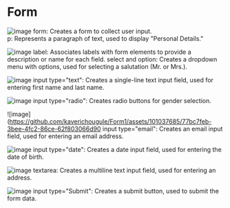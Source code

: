 # Form
![image](https://github.com/kaverichougule/Form1/assets/101037685/76485400-f689-4b8c-aa25-06236e11a01a)
form: Creates a form to collect user input. <br>
p: Represents a paragraph of text, used to display "Personal Details."

![image](https://github.com/kaverichougule/Form1/assets/101037685/f0dc9eac-f5bb-4b0a-aa40-aa7abf6dcc21)
label: Associates labels with form elements to provide a description or name for each field.
select and option: Creates a dropdown menu with options, used for selecting a salutation (Mr. or Mrs.).

![image](https://github.com/kaverichougule/Form1/assets/101037685/0f8ebb12-8429-428d-9c4d-e2b0c7b3fa78)
input type="text": Creates a single-line text input field, used for entering first name and last name.

![image](https://github.com/kaverichougule/Form1/assets/101037685/999ec9f6-f014-42a3-818e-4f385b275f38)
input type="radio": Creates radio buttons for gender selection.

![image](https://github.com/kaverichougule/Form1/assets/101037685/77bc7feb-3bee-4fc2-86ce-62f803066d90
input type="email": Creates an email input field, used for entering an email address.

![image](https://github.com/kaverichougule/Form1/assets/101037685/cad2ea19-d24c-47fe-923b-565957661285)
input type="date": Creates a date input field, used for entering the date of birth.

![image](https://github.com/kaverichougule/Form1/assets/101037685/8175469e-2bb3-4533-bad0-a3855ca35675)
textarea: Creates a multiline text input field, used for entering an address.

![image](https://github.com/kaverichougule/Form1/assets/101037685/5ce2a631-12fa-40fc-89fd-d9ffa9aeb6ba)
input type="Submit": Creates a submit button, used to submit the form data.
